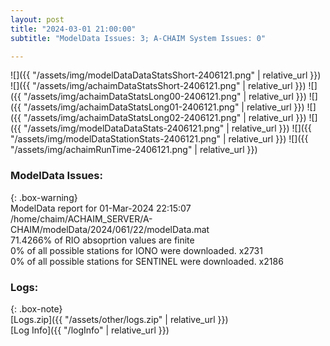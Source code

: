 ```yaml
---
layout: post
title: "2024-03-01 21:00:00"
subtitle: "ModelData Issues: 3; A-CHAIM System Issues: 0"

---
```


![]({{ "/assets/img/modelDataDataStatsShort-2406121.png" | relative_url }})
![]({{ "/assets/img/achaimDataStatsShort-2406121.png" | relative_url }})
![]({{ "/assets/img/achaimDataStatsLong00-2406121.png" | relative_url }})
![]({{ "/assets/img/achaimDataStatsLong01-2406121.png" | relative_url }})
![]({{ "/assets/img/achaimDataStatsLong02-2406121.png" | relative_url }})
![]({{ "/assets/img/modelDataDataStats-2406121.png" | relative_url }})
![]({{ "/assets/img/modelDataStationStats-2406121.png" | relative_url }})
![]({{ "/assets/img/achaimRunTime-2406121.png" | relative_url }})


### ModelData Issues:  
  
{: .box-warning}  
 ModelData report for 01-Mar-2024 22:15:07   
 /home/chaim/ACHAIM_SERVER/A-CHAIM/modelData/2024/061/22/modelData.mat   
 71.4266% of RIO absoprtion values are finite   
 0% of all possible stations for IONO were downloaded. x2731   
 0% of all possible stations for SENTINEL were downloaded. x2186   
  


### Logs:  
  
{: .box-note}  
[Logs.zip]({{ "/assets/other/logs.zip" | relative_url }})  
[Log Info]({{ "/logInfo" | relative_url }})  
